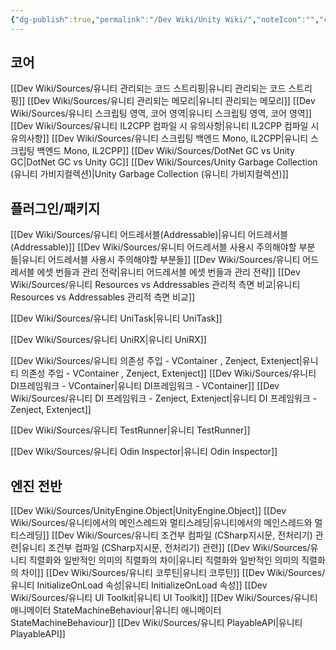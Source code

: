 ```yaml
---
{"dg-publish":true,"permalink":"/Dev Wiki/Unity Wiki/","noteIcon":"","created":"2024-12-21T17:25:10.000+09:00","updated":"2025-07-19T22:58:51.264+09:00"}
---
```


## 코어
[[Dev Wiki/Sources/유니티 관리되는 코드 스트리핑\|유니티 관리되는 코드 스트리핑]]
[[Dev Wiki/Sources/유니티 관리되는 메모리\|유니티 관리되는 메모리]]
[[Dev Wiki/Sources/유니티 스크립팅 영역, 코어 영역\|유니티 스크립팅 영역, 코어 영역]]
[[Dev Wiki/Sources/유니티 IL2CPP 컴파일 시 유의사항\|유니티 IL2CPP 컴파일 시 유의사항]]
[[Dev Wiki/Sources/유니티 스크립팅 백엔드 Mono, IL2CPP\|유니티 스크립팅 백엔드 Mono, IL2CPP]]
[[Dev Wiki/Sources/DotNet GC vs Unity GC\|DotNet GC vs Unity GC]]
[[Dev Wiki/Sources/Unity Garbage Collection (유니티 가비지컬렉션)\|Unity Garbage Collection (유니티 가비지컬렉션)]]
## 플러그인/패키지
[[Dev Wiki/Sources/유니티 어드레서블(Addressable)\|유니티 어드레서블(Addressable)]]
[[Dev Wiki/Sources/유니티 어드레서블 사용시 주의해야할 부분들\|유니티 어드레서블 사용시 주의해야할 부분들]]
[[Dev Wiki/Sources/유니티 어드레서블 에셋 번들과 관리 전략\|유니티 어드레서블 에셋 번들과 관리 전략]]
[[Dev Wiki/Sources/유니티 Resources vs Addressables 관리적 측면 비교\|유니티 Resources vs Addressables 관리적 측면 비교]]

[[Dev Wiki/Sources/유니티 UniTask\|유니티 UniTask]]

[[Dev Wiki/Sources/유니티 UniRX\|유니티 UniRX]]

[[Dev Wiki/Sources/유니티 의존성 주입 - VContainer , Zenject, Extenject\|유니티 의존성 주입 - VContainer , Zenject, Extenject]]
[[Dev Wiki/Sources/유니티 DI프레임워크 - VContainer\|유니티 DI프레임워크 - VContainer]]
[[Dev Wiki/Sources/유니티 DI 프레임워크 - Zenject, Extenject\|유니티 DI 프레임워크 - Zenject, Extenject]]

[[Dev Wiki/Sources/유니티 TestRunner\|유니티 TestRunner]]

[[Dev Wiki/Sources/유니티 Odin Inspector\|유니티 Odin Inspector]]
## 엔진 전반
[[Dev Wiki/Sources/UnityEngine.Object\|UnityEngine.Object]]
[[Dev Wiki/Sources/유니티에서의 메인스레드와 멀티스레딩\|유니티에서의 메인스레드와 멀티스레딩]]
[[Dev Wiki/Sources/유니티 조건부 컴파일 (CSharp지시문, 전처리기) 관련\|유니티 조건부 컴파일 (CSharp지시문, 전처리기) 관련]]
[[Dev Wiki/Sources/유니티 직렬화와 일반적인 의미의 직렬화의 차이\|유니티 직렬화와 일반적인 의미의 직렬화의 차이]]
[[Dev Wiki/Sources/유니티 코루틴\|유니티 코루틴]]
[[Dev Wiki/Sources/유니티 InitializeOnLoad 속성\|유니티 InitializeOnLoad 속성]]
[[Dev Wiki/Sources/유니티 UI Toolkit\|유니티 UI Toolkit]]
[[Dev Wiki/Sources/유니티 애니메이터 StateMachineBehaviour\|유니티 애니메이터 StateMachineBehaviour]]
[[Dev Wiki/Sources/유니티 PlayableAPI\|유니티 PlayableAPI]]
